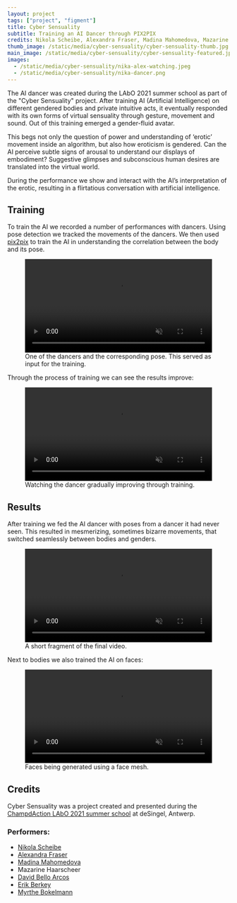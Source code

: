 ```yaml
---
layout: project
tags: ["project", "figment"]
title: Cyber Sensuality
subtitle: Training an AI Dancer through PIX2PIX
credits: Nikola Scheibe, Alexandra Fraser, Madina Mahomedova, Mazarine Haarscheer and David Bello Arcos
thumb_image: /static/media/cyber-sensuality/cyber-sensuality-thumb.jpg
main_image: /static/media/cyber-sensuality/cyber-sensuality-featured.jpg
images:
  - /static/media/cyber-sensuality/nika-alex-watching.jpeg
  - /static/media/cyber-sensuality/nika-dancer.png
---
```


The AI dancer was created during the LAbO 2021 summer school as part of the "Cyber Sensuality" project. After training AI (Artificial Intelligence) on different gendered bodies and private intuitive acts, it eventually responded with its own forms of virtual sensuality through gesture, movement and sound. Out of this training emerged a gender-fluid avatar.

This begs not only the question of power and understanding of ‘erotic’ movement inside an algorithm, but also how eroticism is gendered. Can the AI perceive subtle signs of arousal to understand our displays of embodiment? Suggestive glimpses and subconscious human desires are translated into the virtual world.

During the performance we show and interact with the AI’s interpretation of the erotic, resulting in a flirtatious conversation with artificial intelligence.

## Training

To train the AI we recorded a number of performances with dancers. Using pose detection we tracked the movements of the dancers. We then used [pix2pix](https://affinelayer.com/pixsrv/) to train the AI in understanding the correlation between the body and its pose.

<figure>
<video loop autoplay muted src="https://tag-site.s3-eu-central-1.amazonaws.com/cyber-sensuality/berkey-short-fade.mp4" width="100%"></video>
<figcaption>One of the dancers and the corresponding pose. This served as input for the training.</figcaption></figure>

Through the process of training we can see the results improve:

<figure>
<video loop autoplay muted src="https://tag-site.s3-eu-central-1.amazonaws.com/cyber-sensuality/2021-erotique-training.mp4" width="100%"></video>
<figcaption>Watching the dancer gradually improving through training.</figcaption></figure>

## Results

After training we fed the AI dancer with poses from a dancer it had never seen. This resulted in mesmerizing, sometimes bizarre movements, that switched seamlessly between bodies and genders.

<figure>
<video loop autoplay muted src="https://tag-site.s3-eu-central-1.amazonaws.com/cyber-sensuality/ai-dancer-short-fade.mp4" width="100%"></video>
<figcaption>A short fragment of the final video.</figcaption></figure>

Next to bodies we also trained the AI on faces:

<figure>
<video loop autoplay muted src="https://tag-site.s3-eu-central-1.amazonaws.com/cyber-sensuality/face-short.mp4" width="100%"></video>
<figcaption>Faces being generated using a face mesh.</figcaption></figure>

## Credits

Cyber Sensuality was a project created and presented during the [ChampdAction LAbO 2021 summer school](https://www.champdactionlabo.be/) at deSingel, Antwerp.

### Performers:

- [Nikola Scheibe](https://www.linkedin.com/in/nikola-scheibe-853915149/)
- [Alexandra Fraser](https://www.instagram.com/alexandra_fraser_art/)
- [Madina Mahomedova](https://www.instagram.com/bringulda/)
- Mazarine Haarscheer
- [David Bello Arcos](https://www.instagram.com/davidbello32/)
- [Erik Berkey](https://theberkey.se/)
- [Myrthe Bokelmann](https://myrthebokelmann.com/)
